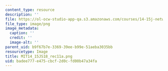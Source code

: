 ```yaml
---
content_type: resource
description: ''
file: https://ol-ocw-studio-app-qa.s3.amazonaws.com/courses/14-15j-networks-spring-2018/badee777e475cbcf2d0cfd00b47a34fa_MIT14_15JS18_rec11a.png
file_type: image/png
image_metadata:
  caption: ''
  credit: ''
  image-alt: ''
parent_uid: b9f67b7e-3369-39ee-b99e-51aeba3035bb
resourcetype: Image
title: MIT14_15JS18_rec11a.png
uid: badee777-e475-cbcf-2d0c-fd00b47a34fa
---
```

